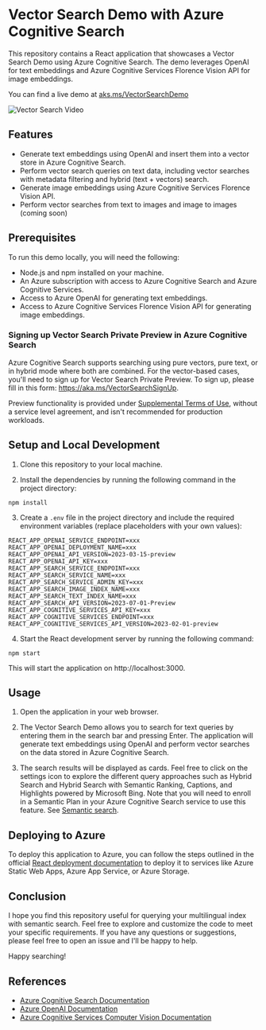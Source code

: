 # Vector Search Demo with Azure Cognitive Search

This repository contains a React application that showcases a Vector Search Demo using Azure Cognitive Search. The demo leverages OpenAI for text embeddings and Azure Cognitive Services Florence Vision API for image embeddings.

You can find a live demo at [aks.ms/VectorSearchDemo](https://gentle-desert-086f73910.3.azurestaticapps.net/#/)

![Vector Search Video](https://github.com/farzad528/azure-search-vector-search-demo/blob/main/public/VectorSearchDemo.gif?raw=true)

## Features

- Generate text embeddings using OpenAI and insert them into a vector store in Azure Cognitive Search.
- Perform vector search queries on text data, including vector searches with metadata filtering and hybrid (text + vectors) search.
- Generate image embeddings using Azure Cognitive Services Florence Vision API.
- Perform vector searches from text to images and image to images (coming soon)

## Prerequisites

To run this demo locally, you will need the following:

- Node.js and npm installed on your machine.
- An Azure subscription with access to Azure Cognitive Search and Azure Cognitive Services.
- Access to Azure OpenAI for generating text embeddings.
- Access to Azure Cognitive Services Florence Vision API for generating image embeddings.

### Signing up Vector Search Private Preview in Azure Cognitive Search

Azure Cognitive Search supports searching using pure vectors, pure text, or in hybrid mode where both are combined. For the vector-based cases, you'll need to sign up for Vector Search Private Preview. To sign up, please fill in this form: https://aka.ms/VectorSearchSignUp.

Preview functionality is provided under [Supplemental Terms of Use](https://azure.microsoft.com/en-us/support/legal/preview-supplemental-terms/), without a service level agreement, and isn't recommended for production workloads.

## Setup and Local Development

1. Clone this repository to your local machine.

2. Install the dependencies by running the following command in the project directory:

```
npm install
```

3. Create a `.env` file in the project directory and include the required environment variables (replace placeholders with your own values):

```plaintext
REACT_APP_OPENAI_SERVICE_ENDPOINT=xxx
REACT_APP_OPENAI_DEPLOYMENT_NAME=xxx
REACT_APP_OPENAI_API_VERSION=2023-03-15-preview
REACT_APP_OPENAI_API_KEY=xxx
REACT_APP_SEARCH_SERVICE_ENDPOINT=xxx
REACT_APP_SEARCH_SERVICE_NAME=xxx
REACT_APP_SEARCH_SERVICE_ADMIN_KEY=xxx
REACT_APP_SEARCH_IMAGE_INDEX_NAME=xxx
REACT_APP_SEARCH_TEXT_INDEX_NAME=xxx
REACT_APP_SEARCH_API_VERSION=2023-07-01-Preview
REACT_APP_COGNITIVE_SERVICES_API_KEY=xxx
REACT_APP_COGNITIVE_SERVICES_ENDPOINT=xxx
REACT_APP_COGNITIVE_SERVICES_API_VERSION=2023-02-01-preview
```

4. Start the React development server by running the following command:

```
npm start
```

This will start the application on http://localhost:3000.

## Usage

1. Open the application in your web browser.

2. The Vector Search Demo allows you to search for text queries by entering them in the search bar and pressing Enter. The application will generate text embeddings using OpenAI and perform vector searches on the data stored in Azure Cognitive Search.

3. The search results will be displayed as cards. Feel free to click on the settings icon to explore the different query approaches such as Hybrid Search and Hybrid Search with Semantic Ranking, Captions, and Highlights powered by Microsoft Bing. Note that you will need to enroll in a Semantic Plan in your Azure Cognitive Search service to use this feature. See [Semantic search](https://learn.microsoft.com/azure/search/semantic-search-overview).

## Deploying to Azure

To deploy this application to Azure, you can follow the steps outlined in the official [React deployment documentation](https://create-react-app.dev/docs/deployment/) to deploy it to services like Azure Static Web Apps, Azure App Service, or Azure Storage.

## Conclusion

I hope you find this repository useful for querying your multilingual index with semantic search. Feel free to explore and customize the code to meet your specific requirements.
If you have any questions or suggestions, please feel free to open an issue and I'll be happy to help.

Happy searching!

## References

- [Azure Cognitive Search Documentation](https://learn.microsoft.com/azure/search/)
- [Azure OpenAI Documentation](https://learn.microsoft.com/azure/cognitive-services/openai/)
- [Azure Cognitive Services Computer Vision Documentation](https://learn.microsoft.com/azure/cognitive-services/computer-vision/)
